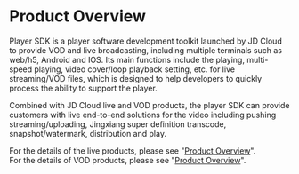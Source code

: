 
# Product Overview

Player SDK is a player software development toolkit launched by JD Cloud to provide VOD and live broadcasting, including multiple terminals such as web/h5, Android and IOS. Its main functions include the playing, multi-speed playing, video cover/loop playback setting, etc. for live streaming/VOD files, which is designed to help developers to quickly process the ability to support the player.

Combined with JD Cloud live and VOD products, the player SDK can provide customers with live end-to-end solutions for the video including pushing streaming/uploading, Jingxiang super definition transcode, snapshot/watermark, distribution and play.

For the details of the live products, please see "[Product Overview](https://github.com/jdcloudcom/cn/blob/edit/documentation/Video-Service/Live-Video/Introduction/Product-Overview.md)".  
For the details of VOD products, please see "[Product Overview](https://github.com/jdcloudcom/cn/blob/edit/documentation/Video-Service/Video-on-Demand/Introduction/Product-Overview.md)".

